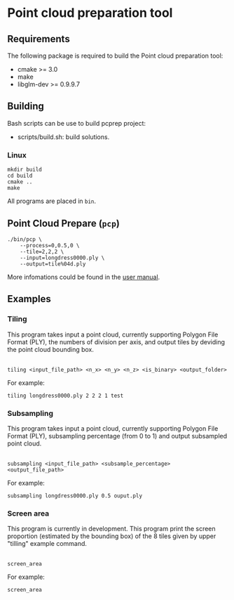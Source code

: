 # Point cloud preparation tool

## Requirements
The following package is required to build the Point cloud preparation tool:
* cmake >= 3.0
* make
* libglm-dev >= 0.9.9.7

## Building
Bash scripts can be use to build pcprep project:

* scripts/build.sh: build solutions.

### Linux
```shell
mkdir build
cd build
cmake ..
make
```

All programs are placed in `bin`.   


## Point Cloud Prepare (`pcp`)

```shell
./bin/pcp \
    --process=0,0.5,0 \
    --tile=2,2,2 \
    --input=longdress0000.ply \
    --output=tile%04d.ply
```

More infomations could be found in the [user manual](doc/README.usage.md).

## Examples
### Tiling

This program takes input a point cloud, currently supporting Polygon File Format (PLY), the numbers of division per axis, and output tiles by deviding the point cloud bounding box.

<br/>`tiling <input_file_path> <n_x> <n_y> <n_z> <is_binary> <output_folder>`<br/>

For example:
```shell
tiling longdress0000.ply 2 2 2 1 test
```
### Subsampling

This program takes input a point cloud, currently supporting Polygon File Format (PLY), subsampling percentage (from 0 to 1) and output subsampled point cloud.

<br/>`subsampling <input_file_path> <subsample_percentage> <output_file_path>`<br/>

For example:
```shell
subsampling longdress0000.ply 0.5 ouput.ply
```

### Screen area

This program is currently in development. This program print the screen proportion (estimated by the bounding box) of the 8 tiles given by upper "tilling" example command.

<br/>`screen_area`<br/>

For example:
```shell
screen_area
```